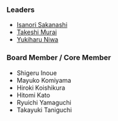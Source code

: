 ### Leaders
* [Isanori Sakanashi](isanori.sakanashi@owasp.org)
* [Takeshi Murai](takeshi.murai@owasp.org)
* [Yukiharu Niwa](yukiharu.niwa@owasp.org)

### Board Member / Core Member
* Shigeru Inoue
* Mayuko Komiyama
* Hiroki Koishikura
* Hitomi Kato
* Ryuichi Yamaguchi
* Takayuki Taniguchi
